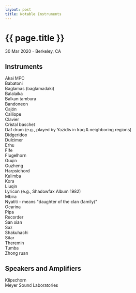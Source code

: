 ```yaml
---
layout: post
title: Notable Instruments
---
```


{{ page.title }}
================

<p class="meta">30 Mar 2020 - Berkeley, CA</p>

## Instruments
Akai MPC  
Babatoni  
Baglamas (baglamadaki)  
Balalaika  
Balkan tambura  
Bandoneon  
Cajón  
Calliope  
Clavier  
Cristal baschet  
Daf drum (e.g., played by Yazidis in Iraq & neighboring regions)  
Didgeridoo  
Dulcimer  
Erhu  
Fife  
Flugelhorn  
Guqin  
Guzheng  
Harpsichord  
Kalimba  
Kora  
Liuqin  
Lyricon (e.g., Shadowfax Album 1982)  
Mbira  
Nyatiti - means "daughter of the clan (family)"  
Ocarina  
Pipa  
Recorder  
San xian  
Saz  
Shakuhachi  
Sitar  
Theremin  
Tumba  
Zhong ruan

## Speakers and Amplifiers
Klipschorn  
Meyer Sound Laboratories